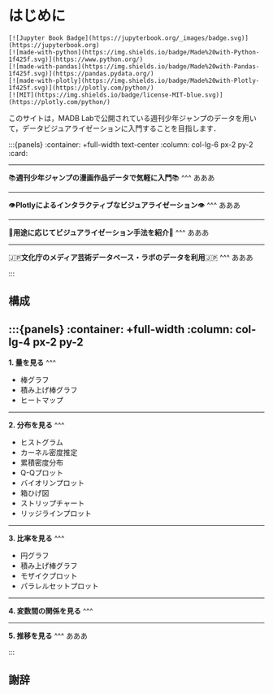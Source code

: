 # はじめに

```{only} html
[![Jupyter Book Badge](https://jupyterbook.org/_images/badge.svg)](https://jupyterbook.org)
[![made-with-python](https://img.shields.io/badge/Made%20with-Python-1f425f.svg)](https://www.python.org/)
[![made-with-pandas](https://img.shields.io/badge/Made%20with-Pandas-1f425f.svg)](https://pandas.pydata.org/)
[![made-with-plotly](https://img.shields.io/badge/Made%20with-Plotly-1f425f.svg)](https://plotly.com/python/)
[![MIT](https://img.shields.io/badge/license-MIT-blue.svg)](https://plotly.com/python/)
```

このサイトは，MADB Labで公開されている週刊少年ジャンプのデータを用いて，データビジュアライゼーションに入門することを目指します．

:::{panels}
:container: +full-width text-center
:column: col-lg-6 px-2 py-2
:card:

---
📚**週刊少年ジャンプの漫画作品データで気軽に入門**📚
^^^
あああ

---
👁️**Plotlyによるインタラクティブなビジュアライゼーション**👁️
^^^
あああ

---
👮**用途に応じてビジュアライゼーション手法を紹介**👮
^^^
あああ

---
🇯🇵**文化庁のメディア芸術データベース・ラボのデータを利用**🇯🇵
^^^
あああ

:::

## 構成

:::{panels}
:container: +full-width
:column: col-lg-4 px-2 py-2
---
**1. 量を見る**
^^^

- 棒グラフ
- 積み上げ棒グラフ
- ヒートマップ

---
**2. 分布を見る**
^^^

- ヒストグラム
- カーネル密度推定
- 累積密度分布
- Q-Qプロット
- バイオリンプロット
- 箱ひげ図
- ストリップチャート
- リッジラインプロット

---
**3. 比率を見る**
^^^

- 円グラフ
- 積み上げ棒グラフ
- モザイクプロット
- パラレルセットプロット

---
**4. 変数間の関係を見る**
^^^

---
**5. 推移を見る**
^^^
あああ

:::

## 謝辞

